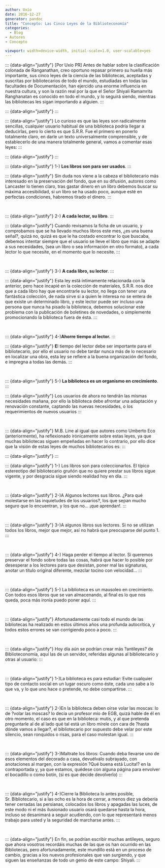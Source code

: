 ```yaml
---
author: Uxío
date: 2016-12-27
generator: pandoc
title: "Concepto: Las Cinco Leyes de la Biblioteconomía"
categories:
  - Blog
- Autores
- Concepto

viewport: width=device-width, initial-scale=1.0, user-scalable=yes
---
```




::: {data-align="justify"}
\[Por Uxío PR\] Antes de hablar sobre la clasificación colonada de
Ranganathan, creo oportuno repasar primero su huella más importante, sus
cinco leyes de la ciencia de las bibliotecas, aceptadas y suscritas por
bibliotecarios de todo el mundo, estudiadas en todas las facultades de
Documentación, han ejercido una enorme influencia en nuestra cultura, y
son la razón real por la que el Señor Shiyali Ramamrita Ranghanatan es
conocido en todo el mundo, y lo seguirá siendo, mientras las bibliotecas
les sigan importando a alguien.
:::

::: {data-align="justify"}
:::

::: {data-align="justify"}
Lo curioso es que las leyes son radicalmente sencillas, cualquier
usuario habitual de una biblioteca podría llegar a deducirlas, pero lo
cierto es que S.R.R. Fue el primero en ponerlo totalmente claro, en
darle un texto universalmente comprensible, y de establecerlo de una
manera totalmente general, vamos a comentar esas leyes:
:::

::: {data-align="justify"}
:::

::: {data-align="justify"}
1-) **Los libros son para ser usados**.
:::

::: {data-align="justify"}
Sin duda nos viene a la cabeza el bibliotecario más interesado en la
preservación del fondo, que en su difusión, autores como Lancaster lo
tienen claro, tras gastar dinero en un libro debemos buscar su máxima
accesibilidad, si un libro se ha usado poco, aunque esté en perfectas
condiciones, habremos tirado el dinero.
:::

 

::: {data-align="justify"}
2-) **A cada lector, su libro**.
:::

::: {data-align="justify"}
Cuando revisamos la ficha de un usuario, y comprobamos que se ha llevado
muchos libros este mes, ¿es una buena señal?, quizá no, quizá es que le
ha costado encontrar lo que buscaba, debemos intentar siempre que el
usuario se lleve el libro que más se adapte a sus necesidades, (sea un
libro o sea información en otro formato), a cada lector lo que necesite,
en el momento que lo necesite.
:::

 

::: {data-align="justify"}
3-) **A cada libro, su lector**.
:::

::: {data-align="justify"}
Esta ley está íntimamente relacionada con la anterior, pero hace incapié
en la colección de materiales, S.R.R. nos dice que a cada libro hay que
encontrarle su lector, no llega con tener una fantástica colección, de
nada sirve si a quien le interesa no se entera de que existe un
determinado libro, y este lector puede ser incluso una persona que nunca
ha pisado la biblioteca, debemos solucionar este problema con la
publicación de boletines de novedades, o simplemente promocionando la
biblioteca fuera de ésta.
:::

 

::: {data-align="justify"}
4-)**Ahorre tiempo al lector.**
:::

::: {data-align="justify"}
**E**l tiempo del lector debe ser importante para el bibliotecario, por
ello el usuario no debe tardar nunca más de lo necesario en localizar
una obra, esta ley se refiere a la buena organización del fondo, e
impregna a todas las demás.
:::

 

::: {data-align="justify"}
5-) **La biblioteca es un organismo en crecimiento**.
:::

::: {data-align="justify"}
Los usuarios de ahora no tendrán las mismas necesidades mañana, por ello
la biblioteca debe afrontar una adaptación y renovación constante,
captando las nuevas necesidades, o los requerimientos de nuevos usuarios
:::

 

::: {data-align="justify"}
M.B. Line al igual que autores como Umberto Eco (anteriormente), ha
reflexionado irónicamente sobre estas leyes, ya que muchas bibliotecas
siguen empeñadas en hacer lo contrario, por ello dice que la visión de
estas leyes de muchos bibliotecarios es:
:::

::: {data-align="justify"}
:::

::: {data-align="justify"}
1-) Los libros son para coleccionarlos. El típico estereotipo del
bibliotecario gruñón que no quiere prestar sus libros sigue vigente, y
por desgracia sigue siendo realidad hoy en día.
:::

 

::: {data-align="justify"}
2-)A Algunos lectores sus libros. ¿Para qué molestarse en las
inquietudes de los usuarios?, los que sepan mucho seguro que lo
encuentran, y los que no... ¡que aprendan!.
:::

 

::: {data-align="justify"}
3-)A algunos libros sus lectores. Si no se utilizan todos los libros,
mejor que mejor, así no habrá que preocuparse del punto 1.
:::

 

::: {data-align="justify"}
4-) Haga perder el tiempo al lector. Si queremos preservar el fondo
sobre todas las cosas, habrá que hacer lo posible por desesperar a los
lectores para que desistan, poner mal las signaturas, anotar un título
original diferente, mezclar tocino con velocidad...
:::

 

::: {data-align="justify"}
5-) La biblioteca es un mausoleo en crecimiento. Con todos esos libros
que se van almacenando, al final es lo que nos queda, poca más ironía
puedo poner aquí.
:::

 

::: {data-align="justify"}
Afortunadamente casi todo el mundo de las bibliotecas ha realizado en
estos últimos años una profunda autocrítica, y todos estos errores se
van corrigiendo poco a poco.
:::

 

::: {data-align="justify"}
Hoy día aún se podrían crear más ?antileyes? de Biblioteconomía, aquí
las de un servidor, referidas algunas al bibliotecario y otras al
usuario:
:::

 

::: {data-align="justify"}
1-)La biblioteca es para estudiar: Evite cualquier tipo de contacto
social en un lugar oscuro como éste, cada uno sabe a lo que va, y lo que
uno hace o pretende, no debe compartirse.
:::

 

::: {data-align="justify"}
2-)En la biblioteca deben oírse volar las moscas: lo de ?volar las
moscas? lo decía un profesor mío de EGB, quizá hable de él en otro
momento, el caso es que en la biblioteca: mutis, y al que pretenda
preguntarle al de al lado qué tal está un libro mírele con cara de
?hasta dónde vamos a llegar?, el bibliotecario por supuesto debe velar
por este silencio, sean ronquidos o risas, para el caso molestan igual.
:::

 

::: {data-align="justify"}
3-)Maltrate los libros: Cuando deba llevarse uno de esos elementos del
decorado a casa, devuélvalo subrayado, con anotaciones al margen, con la
expresión ?Qué buena está Lucita!? en la contraportada y, ya que
estamos, quédese con alguna página para envolver el bocadillo o como
botín, (si es que decide devolverlo)
:::

 

::: {data-align="justify"}
4-)Cierre la Biblioteca lo antes posible, Sr. Bibliotecario, si a las
ocho es la hora de cerrar, a menos diez ya debería tener cerradas las
persianas, colocados los libros y apagadas las luces, de este modo ni el
más ilusionado usuario osará quedarse hasta la hora, incluso se
desanimará a seguir acudiendo, con lo que representará menos trabajo
para usted y la seguridad de marcharse antes.
:::

 

::: {data-align="justify"}
En fin, se podrían escribir muchas antileyes, seguro que ahora vosotros
recordáis muchas de las que os han ocurrido en las Bibliotecas, pero
afortunadamente, este mundillo está en un proceso de cambio, gracias a
los nuevos profesionales que van surgiendo, y que siguen las enseñanzas
de todo un genio de este campo: Shiyali.
:::
